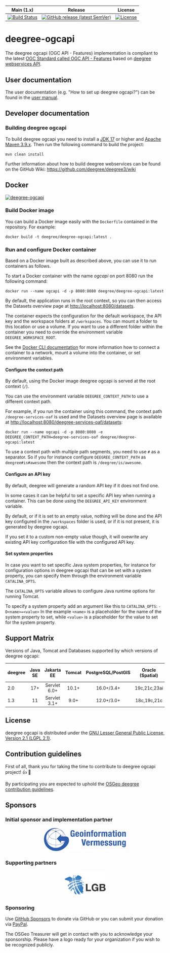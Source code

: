 | Main (1.x)                                                                                                                                                | Release                                                                                                                                                                    | License |
|-----------------------------------------------------------------------------------------------------------------------------------------------------------|----------------------------------------------------------------------------------------------------------------------------------------------------------------------------|---------|
| [![Build Status](https://buildserver.deegree.org/buildStatus/icon?job=deegree-ogcapi-BUILD)](https://buildserver.deegree.org/view/deegree-ogcapi/job/deegree-ogcapi-BUILD/) | [![GitHub release (latest SemVer)](https://img.shields.io/github/v/release/deegree/deegree-ogcapi?sort=semver)](https://github.com/deegree/deegree-ogcapi/releases/latest) | [![License](https://img.shields.io/badge/License-LGPL%20v2.1-blue.svg)](https://www.gnu.org/licenses/lgpl-2.1) |

# deegree-ogcapi
The deegree ogcapi (OGC API - Features) implementation is compliant to the latest [OGC Standard called OGC API - Features](https://ogcapi.ogc.org/) based on [deegree webservices API](https://github.com/deegree/deegree3).

## User documentation
The user documentation (e.g. "How to set up deegree ogcapi?") can be found in the [user manual](./deegree-ogcapi-documentation/src/main/asciidoc/index.adoc).

## Developer documentation

### Building deegree ogcapi
To build deegree ogcapi you need to install a [JDK 17](https://adoptium.net/?variant=openjdk11&jvmVariant=hotspot) or higher and [Apache Maven 3.9.x](https://maven.apache.org/). Then run the following command to build the project:

```shell
mvn clean install
```

Further information about how to build deegree webservices can be found on the GitHub Wiki: 
https://github.com/deegree/deegree3/wiki

## Docker

[![deegree-ogcapi](https://dockeri.co/image/deegree/deegree-ogcapi)](https://hub.docker.com/r/deegree/deegree-ogcapi/)

### Build Docker image

You can build a Docker image easily with the `Dockerfile` contained in the repository. For example:

```
docker build -t deegree/deegree-ogcapi:latest .
```

### Run and configure Docker container

Based on a Docker image built as described above, you can use it to run containers as follows.

To start a Docker container with the name *ogcapi* on port 8080 run the following command:

```
docker run --name ogcapi -d -p 8080:8080 deegree/deegree-ogcapi:latest
```

By default, the application runs in the root context, so you can then access the Datasets overview page at <http://localhost:8080/datasets>.

The container expects the configuration for the default workspace, the API key and the workspace folders at `/workspaces`.
You can mount a folder to this location or use a volume.
If you want to use a different folder within the container you need to override the environment variable `DEEGREE_WORKSPACE_ROOT`.

See the [Docker CLI documentation](https://docs.docker.com/engine/reference/commandline/cli/) for more information how to connect a container to a network, mount a volume into the container, or set environment variables.

#### Configure the context path

By default, using the Docker image deegree ogcapi is served at the root context (`/`).

You can use the environment variable `DEEGREE_CONTEXT_PATH` to use a different context path.

For example, if you run the container using this command, the context path `/deegree-services-oaf` is used and the Datasets overview page is available at <http://localhost:8080/deegree-services-oaf/datasets>:

```
docker run --name ogcapi -d -p 8080:8080 -e DEEGREE_CONTEXT_PATH=deegree-services-oaf deegree/deegree-ogcapi:latest
```

To use a context path with multiple path segments, you need to use `#` as a separator.
So if you for instance configure `DEEGREE_CONTEXT_PATH` as `deegree#is#awesome` then the context path is `/deegree/is/awesome`.

#### Configure an API key

By default, deegree will generate a random API key if it does not find one.

In some cases it can be helpful to set a specific API key when running a container. This can be done using the `DEEGREE_API_KEY` environment variable.

By default, or if it is set to an empty value, nothing will be done and the API key configured in the `/workspaces` folder is used, or if it is not present, it is generated by deegree ogcapi.

If you set it to a custom non-empty value though, it will ovewrite any existing API key configuration file with the configured API key.

#### Set system properties

In case you want to set specific Java system properties, for instance for configuration options in deegree ogcapi that can be set with a system property, you can specify them through the environment variable `CATALINA_OPTS`.

The `CATALINA_OPTS` variable allows to configure Java runtime options for running Tomcat.

To specify a system property add an argument like this to `CATALINA_OPTS`: `-D<name>=<value>`
In the example `<name>` is a placeholder for the name of the system property to set, while `<value>` is a placeholder for the value to set for the system property.

## Support Matrix

Versions of Java, Tomcat and Databases supported by which versions of deegree ogcapi:

| deegree | Java SE |  Jakarta EE  | Tomcat | PostgreSQL/PostGIS | Oracle (Spatial) | MS SQL Server |
|---------|:-------:|:------------:|:------:|:------------------:|:----------------:|:-------------:|
| 2.0     |   17+   | Servlet 6.0+ | 10.1+  |     16.0+/3.4+     |   19c,21c,23ai   |   2016-2022   |
| 1.3     |   11    | Servlet 3.1+ |  9.0+  |     12.0+/3.0+     |   18c,19c,21c    |   2012-2019   |

## License
deegree ogcapi is distributed under the [GNU Lesser General Public License, Version 2.1 (LGPL 2.1)](LICENSE).

## Contribution guidelines
First of all, thank you for taking the time to contribute to deegree ogcapi project! :+1: :tada:

By participating you are expected to uphold the [OSGeo deegree contribution guidelines](https://github.com/deegree/deegree3/blob/master/CONTRIBUTING.md).

## Sponsors
### Initial sponsor and implementation partner 

<p align="center">
  <a href="https://geoinfo.hamburg.de/" target="_blank">
    <img width="260" alt="Sponsor logo LGV" src="sponsor_lgv.png">
  </a>
</p>

### Supporting partners

<p align="center">
  <a href="https://www.geobasis-bb.de/" target="_blank">
    <img width="130" alt="Sponsor logo LGB" src="sponsor_lgb.jpg">
  </a>
</p>

### Sponsoring 
Use [GitHub Sponsors](https://github.com/sponsors/OSGeo) to donate via GitHub or you can submit your donation via [PayPal](https://www.paypal.com/donate/?cmd=_s-xclick&hosted_button_id=NWV8QNKA36YGL&source=url).

The OSGeo Treasurer will get in contact with you to acknowledge your sponsorship. Please have a logo ready for your organization if you wish to be recognized publicly.
